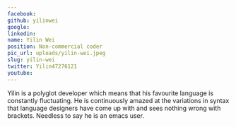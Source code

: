 ```yaml
---
facebook: 
github: yilinwei
google: 
linkedin: 
name: Yilin Wei
position: Non-commercial coder
pic_url: uploads/yilin-wei.jpeg
slug: yilin-wei
twitter: Yilin47276121
youtube: 
---
```

<p>Yilin is a polyglot developer which means that his&nbsp;favourite language is constantly fluctuating. He&nbsp;is continuously amazed at the variations in&nbsp;syntax that language designers have come up with&nbsp;and sees nothing wrong with brackets. Needless&nbsp;to say he is an emacs user.</p>
